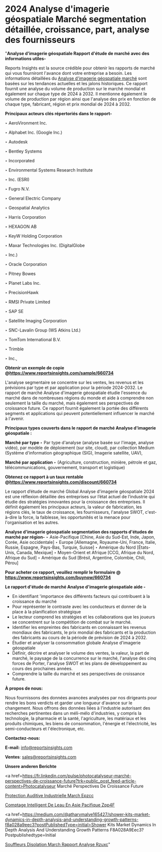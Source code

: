 # 2024 Analyse d'imagerie géospatiale Marché segmentation détaillée, croissance, part, analyse des fournisseurs

"<strong>Analyse d'imagerie géospatiale Rapport d'étude de marché avec des informations utiles-</strong>

Reports Insights est la source crédible pour obtenir les rapports de marché qui vous fourniront l'avance dont votre entreprise a besoin. Les informations détaillées du <a href=https://www.reportsinsights.com/sample/660734>Analyse d'imagerie géospatiale marché</a> sont basées sur les tendances actuelles et les jalons historiques. Ce rapport fournit une analyse du volume de production sur le marché mondial et également sur chaque type de 2024 à 2032. Il mentionne également le volume de production par région ainsi que l'analyse des prix en fonction de chaque type, fabricant, région et prix mondial de 2024 à 2032.

<b>Principaux acteurs clés répertoriés dans le rapport-</b>

‣ AeroVironment Inc.

‣ Alphabet Inc. (Google Inc.)

‣ Autodesk

‣ Bentley Systems

‣ Incorporated

‣ Environmental Systems Research Institute

‣ Inc. (ESRI)

‣ Fugro N.V.

‣ General Electric Company

‣ Geospatial Analytics

‣ Harris Corporation

‣ HEXAGON AB

‣ KeyW Holding Corporation

‣ Maxar Technologies Inc. (DigitalGlobe

‣ Inc.)

‣ Oracle Corporation

‣ Pitney Bowes

‣ Planet Labs Inc.

‣ PrecisionHawk

‣ RMSI Private Limited

‣ SAP SE

‣ Satellite Imaging Corporation

‣ SNC-Lavalin Group (WS Atkins Ltd.)

‣ TomTom International B.V.

‣ Trimble

‣ Inc.,

<strong><b>Obtenir un exemple de copie @</b></strong><a href=https://www.reportsinsights.com/sample/660734><strong><b>https://www.reportsinsights.com/sample/660734</b></strong></a>

L'analyse segmentaire se concentre sur les ventes, les revenus et les prévisions par type et par application pour la période 2024-2032. Le rapport de marché Analyse d'imagerie géospatiale étudie l'essence du marché dans de nombreuses régions du monde et aide à comprendre non seulement la taille du marché, mais également ses perspectives de croissance future. Ce rapport fournit également la portée des différents segments et applications qui peuvent potentiellement influencer le marché à l'avenir.

<strong>Principaux types couverts dans le rapport de marché Analyse d'imagerie géospatiale :</strong>

<strong>Marché par type </strong>
‣ Par type d'analyse (analyse basée sur l'image, analyse vidéo), par modèle de déploiement (sur site, cloud), par collection Medium (Système d'information géographique (SIG), Imagerie satellite, UAV),

<strong>Marché par application </strong>
‣ (Agriculture, construction, minière, pétrole et gaz, télécommunications, gouvernement, transport et logistique)

<strong><b>Obtenez ce rapport à un taux rentable @</b></strong><a href=https://www.reportsinsights.com/discount/660734><strong><b>https://www.reportsinsights.com/discount/660734</b></strong></a>

Le rapport d’étude de marché Global Analyse d'imagerie géospatiale 2024 est une réflexion détaillée des entreprises sur l’état actuel de l’industrie qui étudie des stratégies innovantes pour la croissance des entreprises. Il définit également les principaux acteurs, la valeur de fabrication, les régions clés, le taux de croissance, les fournisseurs, l'analyse SWOT, c'est-à-dire la force, la faiblesse, les opportunités et la menace pour l'organisation et les autres.

<strong>Analyse d'imagerie géospatiale segmentation des rapports d'études de marché par région-</strong>
‣ Asie-Pacifique [Chine, Asie du Sud-Est, Inde, Japon, Corée, Asie occidentale]
‣ Europe [Allemagne, Royaume-Uni, France, Italie, Russie, Espagne, Pays-Bas, Turquie, Suisse]
‣ Amérique du Nord [États-Unis, Canada, Mexique]
‣ Moyen-Orient et Afrique [CCG, Afrique du Nord, Afrique du Sud]
‣ Amérique du Sud [Brésil, Argentine, Colombie, Chili, Pérou]

<strong>Pour acheter ce rapport, veuillez remplir le formulaire @   <a href=https://www.reportsinsights.com/buynow/660734>https://www.reportsinsights.com/buynow/660734</a></strong>

<strong>Le rapport d'étude de marché Analyse d'imagerie géospatiale aide -</strong>
<ul>
  <li>En identifiant 'importance des différents facteurs qui contribuent à la croissance du marché</li>
  <li>Pour représenter le contraste avec les conducteurs et donner de la place à la planification stratégique</li>
  <li>Le lecteur comprend les stratégies et les collaborations que les joueurs se concentrent sur la compétition de combat sur le marché.</li>
  <li>Identifier les empreintes des fabricants en connaissant les revenus mondiaux des fabricants, le prix mondial des fabricants et la production des fabricants au cours de la période de prévision de 2024 à 2032.</li>
  <li>Étudier et analyser la consommation globale Analyse d'imagerie géospatiale</li>
  <li>Définir, décrire et analyser le volume des ventes, la valeur, la part de marché, le paysage de la concurrence sur le marché, l'analyse des cinq forces de Porter, l'analyse SWOT et les plans de développement au cours des prochaines années.</li>
  <li>Comprendre la taille du marché et ses perspectives de croissance future.</li>
</ul>
<strong>À propos de nous:</strong>

Nous fournissons des données avancées analysées par nos dirigeants pour rendre les bons verdicts et garder une longueur d'avance sur le changement. Nous offrons des données liées à l'industrie autorisant des recherches pertinentes dans un méli-mélo d'industries, y compris la technologie, la pharmacie et la santé, l'agriculture, les matériaux et les produits chimiques, les biens de consommation, l'énergie et l'électricité, les semi-conducteurs et l'électronique, etc.

<strong>Contactez-nous:</strong>

<strong>E-mail:</strong> <a href=mailto:info@reportsinsights.com>info@reportsinsights.com</a>

<strong>Ventes</strong>: <a href=mailto:sales@reportsinsights.com>sales@reportsinsights.com</a>

<strong>Unsere anderen Berichte</strong>

<a href=https://fr.linkedin.com/pulse/photocatalyseur-marché-perspectives-de-croissance-future?trk=public_post_feed-article-content>Photocatalyseur Marché Perspectives De Croissance Future</a>

<a href=https://www.linkedin.com/pulse/protection-auditive-industrielle-march%C3%A9-epzcc/>Protection Auditive Industrielle March Epzcc</a>

<a href=https://www.linkedin.com/pulse/comptage-intelligent-de-leau-en-asie-pacifique-zpp4f/>Comptage Intelligent De Leau En Asie Pacifique Zpp4F</a>

<a href=https://medium.com/@atharvmalve165427/shower-kits-market-dynamics-in-depth-analysis-and-understanding-growth-patterns-f8a028a9eec3?postPublishedType=initial>Shower Kits Market Dynamics In Depth Analysis And Understanding Growth Patterns F8A028A9Eec3?Postpublishedtype=Initial</a>

<a href=https://www.linkedin.com/pulse/souffleurs-disolation-march%C3%A9-rapport-analyse-rzuxc/>Souffleurs Disolation March Rapport Analyse Rzuxc</a>"
